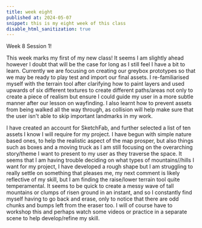 ```yaml
---
title: week eight
published at: 2024-05-07
snippet: this is my eight week of this class
disable_html_sanitization: true
---
```


Week 8 Session 1!

This week marks my first of my new class! It seems I am slightly ahead however I doubt that will be the
case for long as I still feel I have a bit to learn. Currently we are focusing on creating our
greybox prototypes so that we may be ready to play test and import our final assets. I re-familiarised
myself with the terrain tool after clarifying how to paint layers and used upwards of six different
textures to create different paths/areas not only to create a piece of realism but ensure I could
guide my user in a more subtle manner after our lesson on wayfinding. I also learnt how to prevent
assets from being walked all the way through, as collision will help make sure that the user isn't
able to skip important landmarks in my work. 

I have created an account for SketchFab, and further selected a list of ten assets I know I will require
for my project. I have begun with simple nature based ones, to help the realistic aspect of the map 
prosper, but also things such as boxes and a moving truck as I am still focusing on the overarching
story/theme I want to present to my user as they traverse the space. It seems that I am having trouble
deciding on what types of mountains//hills I want for my project, I have developed a rough shape but I
am struggling to really settle on something that pleases me, my next comment is likely reflective of
my skill, but I am finding the raise/lower terrain tool quite temperamental. It seems to be quick to 
create a messy wave of tall mountains or clumps of risen ground in an instant, and so I constantly
find myself having to go back and erase, only to notice that there are odd chunks and bumps left from
the eraser too. I will of course have to workshop this and perhaps watch some videos or practice in a
separate scene to help develop/refine my skill. 